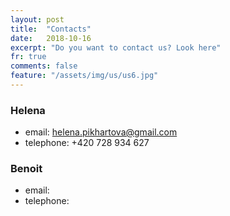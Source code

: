 ```yaml
---
layout: post
title:  "Contacts"
date:   2018-10-16
excerpt: "Do you want to contact us? Look here"
fr: true
comments: false
feature: "/assets/img/us/us6.jpg"
---
```



### Helena
* email: helena.pikhartova@gmail.com
* telephone: +420 728 934 627

### Benoit
* email:
* telephone:
